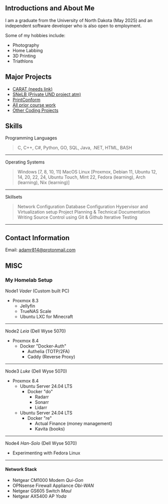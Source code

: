 ## Introductions and About Me
I am a graduate from the University of North Dakota (May 2025) and an independent software developer who is also open to employment.

Some of my hobbies include:
- Photography
- Home Labbing
- 3D Printing
- Triathlons

## Major Projects
- [CARAT (needs link)](https://github.com/ParadoxicalFlummox)
- [SNeLB (Private UND project atm)](https://github.com/Intelligent-Network-Solutions/SNeLB)
- [PrintConform](https://github.com/ParadoxicalFlummox/College_Course_Code/tree/main/CSCI%20463/Print-Conform-main)
- [All prior course work](https://github.com/ParadoxicalFlummox/College_Course_Code)
- [Other Coding Projects](https://github.com/ParadoxicalFlummox/OtherCodingProjects)

## Skills
Programming Languages
> C, C++, C#, Python, GO, SQL, Java, .NET, HTML, BASH
---

Operating Systems
> Windows [7, 8, 10, 11]
> MacOS
> Linux [Proxmox, Debian 11, Ubuntu 12, 14, 20, 22, 24, Ubuntu Touch, Mint 22, Fedora (learning), Arch (learning), Nix (learning)]
---

Skillsets
> Network Configuration
> Database Configuration
> Hypervisor and Virtualization setup
> Project Planning & Technical Documentation Writing
> Source Control using Git & Github
> Iterative Testing
---

## Contact Information
Email: adamr814@protonmail.com

## MISC
### My Homelab Setup
Node1 *Vader* (Custom built PC)
- Proxmox 8.3
  - Jellyfin
  - TrueNAS Scale
  - Ubuntu LXC for Minecraft
---
Node2 *Leia* (Dell Wyse 5070)
- Proxmox 8.4
  - Docker "Docker-Auth"
     - Authelia (TOTP/2FA)
     - Caddy (Reverse Proxy)
---
Node3 *Luke* (Dell Wyse 5070)
- Proxmox 8.4
  - Ubuntu Server 24.04 LTS
    - Docker "do"
      - Radarr
      - Sonarr
      - Lidarr
  - Ubuntu Server 24.04 LTS
    - Docker "re"
      - Actual Finance (money management)
      - Kavita (books)
---  
Node4 *Han-Solo* (Dell Wyse 5070)
- Experimenting with Fedora Linux
---
#### Network Stack
- Netgear CM1000 Modem *Qui-Gon*
- OPNsense Firewall Appliance *Obi-WAN*
- Netgear GS605 Switch *Maul*
- Netgear AX5400 AP *Yoda*
